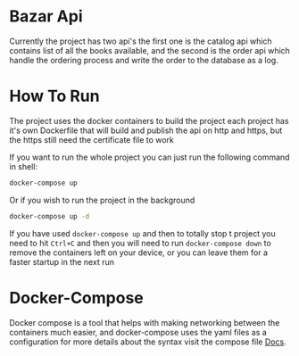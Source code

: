 # Bazar Api
Currently the project has two api's the first one is
the catalog api which contains list of all the books
available, and the second is the order api which handle
the ordering process and write the order to the database as a log.

# How To Run
The project uses the docker containers to build the
project each project has it's own Dockerfile that will
build and publish the api on http and https, but the https
still need the certificate file to work

If you want to run the whole project you can just run the following command
in shell:
```bash
docker-compose up 
```
Or if you wish to run the project in the background
```bash
docker-compose up -d
```
If you have used `docker-compose up` and then to totally stop t
project you need to hit `Ctrl+C` and then you will need
to run `docker-compose down` to remove the containers left on your
device, or you can leave them for a faster startup in the next run

# Docker-Compose
Docker compose is a tool that helps with making networking between the
containers much easier, and docker-compose uses the yaml files
as a configuration for more details about the syntax visit the compose file [Docs](https://docs.docker.com/compose/compose-file/compose-file-v3/ "Compose File Documentation").